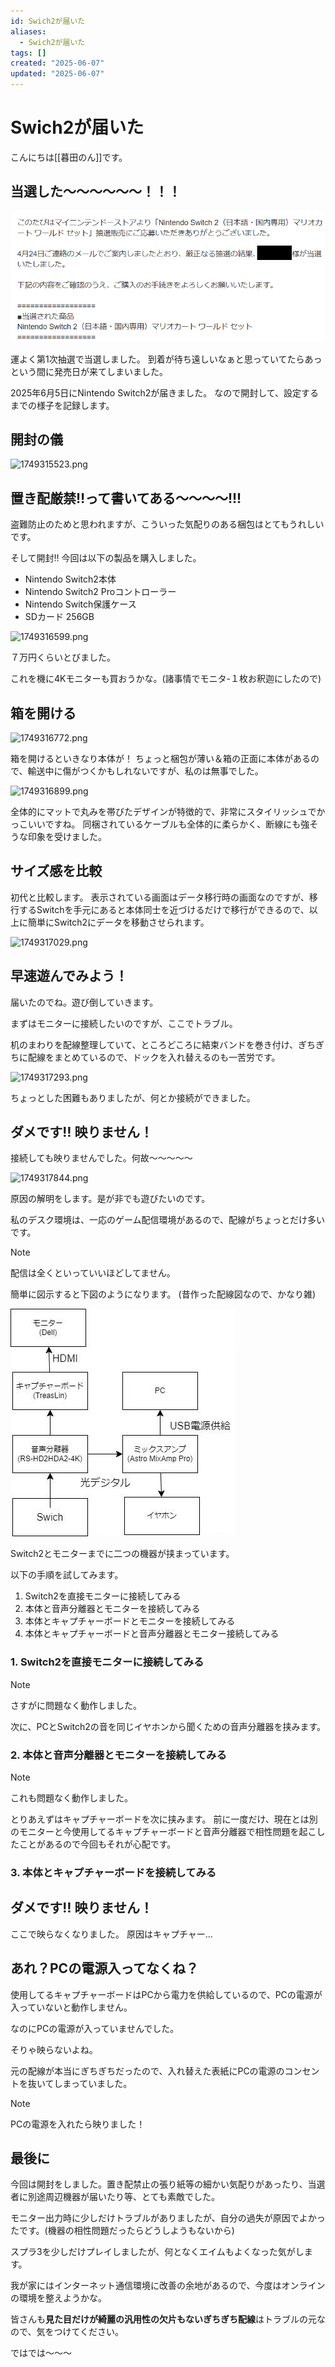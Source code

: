 ```yaml
---
id: Swich2が届いた
aliases:
  - Swich2が届いた
tags: []
created: "2025-06-07"
updated: "2025-06-07"
---
```


# Swich2が届いた

こんにちは[[暮田のん]]です。

## 当選した～～～～～～！！！

![1749316442.png](res/1749316442.png)

運よく第1次抽選で当選しました。
到着が待ち遠しいなぁと思っていてたらあっという間に発売日が来てしまいました。

2025年6月5日にNintendo Switch2が届きました。
なので開封して、設定するまでの様子を記録します。

## 開封の儀

![1749315523.png](res/1749315523.png)

## 置き配厳禁‼って書いてある～～～～!!! 

盗難防止のためと思われますが、こういった気配りのある梱包はとてもうれしいです。


そして開封‼
今回は以下の製品を購入しました。

- Nintendo Switch2本体
- Nintendo Switch2 Proコントローラー
- Nintendo Switch保護ケース
- SDカード 256GB

![1749316599.png](res/1749316599.png)

７万円くらいとびました。

これを機に4Kモニターも買おうかな。(諸事情でモニタ-１枚お釈迦にしたので)

## 箱を開ける

![1749316772.png](res/1749316772.png)

箱を開けるといきなり本体が！
ちょっと梱包が薄い＆箱の正面に本体があるので、輸送中に傷がつくかもしれないですが、私のは無事でした。

![1749316899.png](res/1749316899.png)

全体的にマットで丸みを帯びたデザインが特徴的で、非常にスタイリッシュでかっこいいですね。
同梱されているケーブルも全体的に柔らかく、断線にも強そうな印象を受けました。

## サイズ感を比較

初代と比較します。
表示されている画面はデータ移行時の画面なのですが、移行するSwitchを手元にあると本体同士を近づけるだけで移行ができるので、以上に簡単にSwitch2にデータを移動させられます。

![1749317029.png](res/1749317029.png)

## 早速遊んでみよう！

届いたのでね。遊び倒していきます。

まずはモニターに接続したいのですが、ここでトラブル。

机のまわりを配線整理していて、ところどころに結束バンドを巻き付け、ぎちぎちに配線をまとめているので、ドックを入れ替えるのも一苦労です。

![1749317293.png](res/1749317293.png)

ちょっとした困難もありましたが、何とか接続ができました。

## ダメです‼ 映りません！

接続しても映りませんでした。何故～～～～～

![1749317844.png](res/1749317844.png)

原因の解明をします。是が非でも遊びたいのです。

私のデスク環境は、一応のゲーム配信環境があるので、配線がちょっとだけ多いです。

> [!NOTE]
> 配信は全くといっていいほどしてません。

簡単に図示すると下図のようになります。
(昔作った配線図なので、かなり雑) 

![1749317431.png](res/1749317431.png)

Switch2とモニターまでに二つの機器が挟まっています。

以下の手順を試してみます。

1. Switch2を直接モニターに接続してみる
2. 本体と音声分離器とモニターを接続してみる
3. 本体とキャプチャーボードとモニターを接続してみる
4. 本体とキャプチャーボードと音声分離器とモニター接続してみる

### 1. Switch2を直接モニターに接続してみる

> [!NOTE]
> さすがに問題なく動作しました。

次に、PCとSwitch2の音を同じイヤホンから聞くための音声分離器を挟みます。

### 2. 本体と音声分離器とモニターを接続してみる
    
> [!NOTE]
> これも問題なく動作しました。

とりあえずはキャプチャーボードを次に挟みます。
前に一度だけ、現在とは別のモニターと今使用してるキャプチャーボードと音声分離器で相性問題を起こしたことがあるので今回もそれが心配です。

### 3. 本体とキャプチャーボードを接続してみる

## ダメです‼ 映りません！

ここで映らなくなりました。
原因はキャプチャー... 

## あれ？PCの電源入ってなくね？

使用してるキャプチャーボードはPCから電力を供給しているので、PCの電源が入っていないと動作しません。

なのにPCの電源が入っていませんでした。

そりゃ映らないよね。

元の配線が本当にぎちぎちだったので、入れ替えた表紙にPCの電源のコンセントを抜いてしまっていました。

> [!NOTE]
> PCの電源を入れたら映りました！

## 最後に

今回は開封をしました。置き配禁止の張り紙等の細かい気配りがあったり、当選者に別途周辺機器が届いたり等、とても素敵でした。

モニター出力時に少しだけトラブルがありましたが、自分の過失が原因でよかったです。(機器の相性問題だったらどうしようもないから)

スプラ3を少しだけプレイしましたが、何となくエイムもよくなった気がします。

我が家にはインターネット通信環境に改善の余地があるので、今度はオンラインの環境を整えようかな。

皆さんも**見た目だけが綺麗の汎用性の欠片もないぎちぎち配線**はトラブルの元なので、気をつけてください。

ではでは～～～
